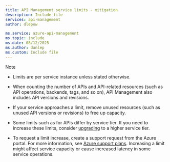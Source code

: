 ```yaml
---
title: API Management service limits - mitigation
description: Include file
services: api-management
author: dlepow

ms.service: azure-api-management
ms.topic: include
ms.date: 08/12/2025
ms.author: danlep
ms.custom: Include file
---
```


> [!NOTE]
> * Limits are per service instance unless stated otherwise.
>
> * When counting the number of APIs and API-related resources (such as API operations, backends, tags, and so on), API Management also includes API versions and revisions.
> 
> *  If your service approaches a limit, remove unused resources (such as unused API versions or revisions) to free up capacity.
> 
> * Some limits such as for APIs differ by service tier. If you need to increase these limits, consider [upgrading](../articles/api-management/upgrade-and-scale.md) to a higher service tier.
>
> * To request a limit increase, create a support request from the Azure portal. For more information, see [Azure support plans](https://azure.microsoft.com/support/options/). Increasing a limit might affect service capacity or cause increased latency in some service operations.
